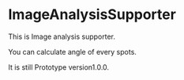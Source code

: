 # ImageAnalysisSupporter

This is Image analysis supporter.

You can calculate angle of every spots.

It is still Prototype version1.0.0.

